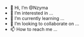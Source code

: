 - 👋 Hi, I’m @Nzyma
- 👀 I’m interested in ...
- 🌱 I’m currently learning ...
- 💞️ I’m looking to collaborate on ...
- 📫 How to reach me ...

<!---
Nzyma/Nzyma is a ✨ special ✨ repository because its `README.md` (this file) appears on your GitHub profile.
You can click the Preview link to take a look at your changes.
--->
